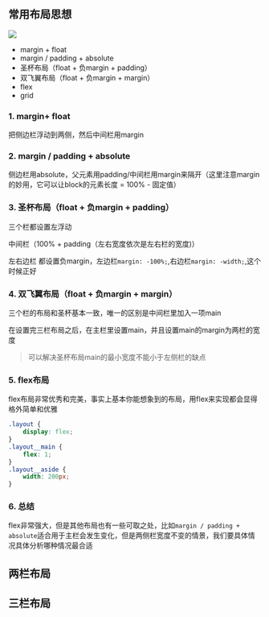 ## 常用布局思想

![](https://image-static.segmentfault.com/252/206/2522069293-58d1fa4e56d3d_articlex)

* margin + float
* margin / padding + absolute
* 圣杯布局（float + 负margin + padding）
* 双飞翼布局（float + 负margin + margin）
* flex
* grid


### 1. margin+ float

把侧边栏浮动到两侧，然后中间栏用margin

### 2. margin / padding + absolute

侧边栏用absolute，父元素用padding/中间栏用margin来隔开（这里注意margin的妙用，它可以让block的元素长度 = 100% - 固定值）

### 3. 圣杯布局（float + 负margin + padding）

三个栏都设置左浮动

中间栏（100% + padding（左右宽度依次是左右栏的宽度)）

左右边栏 都设置负margin，左边栏`margin: -100%;`,右边栏`margin: -width;`,这个时候正好

### 4. 双飞翼布局（float + 负margin + margin）

三个栏的布局和圣杯基本一致，唯一的区别是中间栏里加入一项main

在设置完三栏布局之后，在主栏里设置main，并且设置main的margin为两栏的宽度

> 可以解决圣杯布局main的最小宽度不能小于左侧栏的缺点

### 5. flex布局

flex布局非常优秀和完美，事实上基本你能想象到的布局，用flex来实现都会显得格外简单和优雅

```css
.layout {
    display: flex;
}
.layout__main {
    flex: 1;
}
.layout__aside {
    width: 200px;
}
```

### 6. 总结

flex非常强大，但是其他布局也有一些可取之处，比如`margin / padding + absolute`适合用于主栏会发生变化，但是两侧栏宽度不变的情景，我们要具体情况具体分析哪种情况最合适

## 两栏布局

## 三栏布局